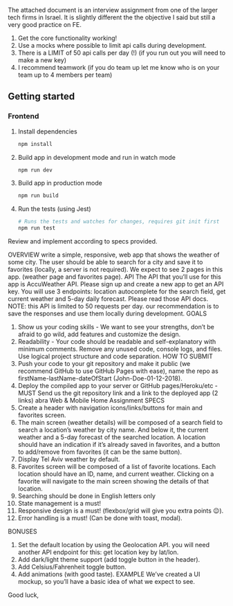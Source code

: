 The attached document is an interview assignment from one of the larger tech firms in Israel.
It is slightly different the the objective I said but still a very good practice on FE.

1. Get the core functionality working!
2. Use a mocks where possible to limit api calls during development.
3. There is a LIMIT of 50 api calls per day (!) (if you run out you will need to make a new key)
4. I recommend teamwork (if you do team up let me know who is on your team up to 4 members per team)

## Getting started

### Frontend

1. Install dependencies

   ```bash
   npm install
   ```

2. Build app in development mode and run in watch mode

   ```bash
   npm run dev
   ```

3. Build app in production mode

   ```bash
   npm run build
   ```

4. Run the tests (using Jest)

   ```bash
   # Runs the tests and watches for changes, requires git init first
   npm run test
   ```

Review and implement according to specs provided.

OVERVIEW
write a simple, responsive, web app that shows the weather of some city. The user should be
able to search for a city and save it to favorites (locally, a server is not required).
We expect to see 2 pages in this app. (weather page and favorites page).
API
The API that you’ll use for this app is AccuWeather API. Please sign up and create a new app to
get an API key.
You will use 3 endpoints: location autocomplete for the search field, get current weather and
5-day daily forecast. Please read those API docs.
NOTE: this API is limited to 50 requests per day. our recommendation is to save the responses
and use them locally during development.
GOALS

1. Show us your coding skills - We want to see your strengths, don’t be afraid to go wild, add
   features and customize the design.
2. Readability - Your code should be readable and self-explanatory with minimum comments.
   Remove any unused code, console logs, and files. Use logical project structure and code
   separation.
   HOW TO SUBMIT
3. Push your code to your git repository and make it public (we recommend GitHub to use
   GitHub Pages with ease), name the repo as firstName-lastName-dateOfStart
   (John-Doe-01-12-2018).
4. Deploy the compiled app to your server or GitHub pages/Heroku/etc - MUST
   Send us the git repository link and a link to the deployed app (2 links)
   abra Web & Mobile Home Assignment
   SPECS
5. Create a header with navigation icons/links/buttons for main and favorites screen.
6. The main screen (weather details) will be composed of a search field to search a location’s
   weather by city name. And below it, the current weather and a 5-day forecast of the searched
   location. A location should have an indication if it’s already saved in favorites, and a button to
   add/remove from favorites (it can be the same button).
7. Display Tel Aviv weather by default.
8. Favorites screen will be composed of a list of favorite locations. Each location should have an
   ID, name, and current weather. Clicking on a favorite will navigate to the main screen showing
   the details of that location.
9. Searching should be done in English letters only
10. State management is a must!
11. Responsive design is a must! (flexbox/grid will give you extra points 😉).
12. Error handling is a must! (Can be done with toast, modal).

BONUSES

1. Set the default location by using the Geolocation API. you will need another API endpoint for
   this: get location key by lat/lon.
2. Add dark/light theme support (add toggle button in the header).
3. Add Celsius/Fahrenheit toggle button.
4. Add animations (with good taste).
   EXAMPLE
   We’ve created a UI mockup, so you’ll have a basic idea of what we expect to see.

Good luck,

